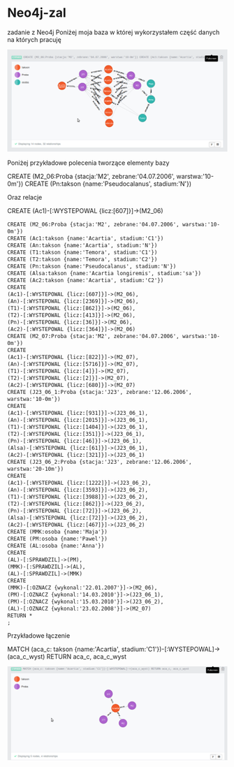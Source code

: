Neo4j-zal
=========

zadanie z Neo4j
Poniżej moja baza w której wykorzystałem część danych na których pracuję

![graf bazy](baza1.png)

Poniżej przykładowe polecenia tworzące elementy bazy

CREATE (M2_06:Proba {stacja:'M2', zebrane:'04.07.2006', warstwa:'10-0m'})
CREATE (Pn:takson {name:'Pseudocalanus', stadium:'N'})

Oraz relacje

CREATE (Ac1)-[:WYSTEPOWAL {licz:[607]}]->(M2_06)
```
CREATE (M2_06:Proba {stacja:'M2', zebrane:'04.07.2006', warstwa:'10-0m'})
CREATE (Ac1:takson {name:'Acartia', stadium:'C1'})
CREATE (An:takson {name:'Acartia', stadium:'N'})
CREATE (T1:takson {name:'Temora', stadium:'C1'})
CREATE (T2:takson {name:'Temora', stadium:'C2'})
CREATE (Pn:takson {name:'Pseudocalanus', stadium:'N'})
CREATE (Alsa:takson {name:'Acartia longiremis', stadium:'sa'})
CREATE (Ac2:takson {name:'Acartia', stadium:'C2'})
CREATE
(Ac1)-[:WYSTEPOWAL {licz:[607]}]->(M2_06),
(An)-[:WYSTEPOWAL {licz:[2369]}]->(M2_06),
(T1)-[:WYSTEPOWAL {licz:[862]}]->(M2_06),
(T2)-[:WYSTEPOWAL {licz:[413]}]->(M2_06),
(Pn)-[:WYSTEPOWAL {licz:[36]}]->(M2_06),
(Ac2)-[:WYSTEPOWAL {licz:[364]}]->(M2_06)
CREATE (M2_07:Proba {stacja:'M2', zebrane:'04.07.2006', warstwa:'10-0m'})
CREATE
(Ac1)-[:WYSTEPOWAL {licz:[822]}]->(M2_07),
(An)-[:WYSTEPOWAL {licz:[5716]}]->(M2_07),
(T1)-[:WYSTEPOWAL {licz:[4]}]->(M2_07),
(T2)-[:WYSTEPOWAL {licz:[2]}]->(M2_07),
(Ac2)-[:WYSTEPOWAL {licz:[680]}]->(M2_07)
CREATE (J23_06_1:Proba {stacja:'J23', zebrane:'12.06.2006', warstwa:'10-0m'})
CREATE
(Ac1)-[:WYSTEPOWAL {licz:[931]}]->(J23_06_1),
(An)-[:WYSTEPOWAL {licz:[2015]}]->(J23_06_1),
(T1)-[:WYSTEPOWAL {licz:[1404]}]->(J23_06_1),
(T2)-[:WYSTEPOWAL {licz:[351]}]->(J23_06_1),
(Pn)-[:WYSTEPOWAL {licz:[46]}]->(J23_06_1),
(Alsa)-[:WYSTEPOWAL {licz:[61]}]->(J23_06_1),
(Ac2)-[:WYSTEPOWAL {licz:[321]}]->(J23_06_1)
CREATE (J23_06_2:Proba {stacja:'J23', zebrane:'12.06.2006', warstwa:'20-10m'})
CREATE
(Ac1)-[:WYSTEPOWAL {licz:[1222]}]->(J23_06_2),
(An)-[:WYSTEPOWAL {licz:[3593]}]->(J23_06_2),
(T1)-[:WYSTEPOWAL {licz:[3988]}]->(J23_06_2),
(T2)-[:WYSTEPOWAL {licz:[862]}]->(J23_06_2),
(Pn)-[:WYSTEPOWAL {licz:[72]}]->(J23_06_2),
(Alsa)-[:WYSTEPOWAL {licz:[72]}]->(J23_06_2),
(Ac2)-[:WYSTEPOWAL {licz:[467]}]->(J23_06_2)
CREATE (MMK:osoba {name:'Maja'})
CREATE (PM:osoba {name:'Pawel'})
CREATE (AL:osoba {name:'Anna'})
CREATE
(AL)-[:SPRAWDZIL]->(PM),
(MMK)-[:SPRAWDZIL]->(AL),
(AL)-[:SPRAWDZIL]->(MMK)
CREATE
(MMK)-[:OZNACZ {wykonal:'22.01.2007'}]->(M2_06),
(PM)-[:OZNACZ {wykonal:'14.03.2010'}]->(J23_06_1),
(PM)-[:OZNACZ {wykonal:'15.03.2010'}]->(J23_06_2),
(AL)-[:OZNACZ {wykonal:'23.02.2008'}]->(M2_07)
RETURN *
;
```
Przykładowe łączenie

MATCH (aca_c: takson {name:'Acartia', stadium:'C1'})-[:WYSTEPOWAL]->(aca_c_wyst) RETURN aca_c, aca_c_wyst

![graf łączenia](make.png)
